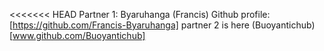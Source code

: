 <<<<<<< HEAD
Partner 1: Byaruhanga (Francis) Github profile:[https://github.com/Francis-Byaruhanga]
partner 2 is here (Buoyantichub) [www.github.com/Buoyantichub]
